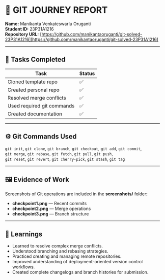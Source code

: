 # 🧭 GIT JOURNEY REPORT  

**Name:** Manikanta Venkateswarlu Oruganti  
**Student ID:** 23P31A1216  
**Repository URL:** [https://github.com/manikantaoruganti/git-solved-23P31A1216](https://github.com/manikantaoruganti/git-solved-23P31A1216)

---

## 🧩 Tasks Completed  

| Task | Status |
|------|--------|
| Cloned template repo | ✅ |
| Created personal repo | ✅ |
| Resolved merge conflicts | ✅ |
| Used required git commands | ✅ |
| Created documentation | ✅ |

---

## ⚙️ Git Commands Used  

`git init`, `git clone`, `git branch`, `git checkout`, `git add`, `git commit`,  
`git merge`, `git rebase`, `git fetch`, `git pull`, `git push`,  
`git reset`, `git revert`, `git cherry-pick`, `git stash`, `git tag`

---

## 🖼️ Evidence of Work  

Screenshots of Git operations are included in the **screenshots/** folder:

- **checkpoint1.png** — Recent commits  
- **checkpoint2.png** — Merge operations  
- **checkpoint3.png** — Branch structure   

---

## 🧠 Learnings  

- Learned to resolve complex merge conflicts.  
- Understood branching and rebasing strategies.  
- Practiced creating and managing remote repositories.  
- Improved understanding of deployment-oriented version control workflows.  
- Created complete changelogs and branch histories for submission.
